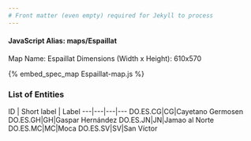 ```yaml
---
# Front matter (even empty) required for Jekyll to process
---
```


#### JavaScript Alias: maps/Espaillat

Map Name: Espaillat
Dimensions (Width x Height): 610x570



{% embed_spec_map Espaillat-map.js %}

### List of Entities

ID | Short label | Label
---|---|---|---
DO.ES.CG|CG|Cayetano Germosen
DO.ES.GH|GH|Gaspar Hernández
DO.ES.JN|JN|Jamao al Norte
DO.ES.MC|MC|Moca
DO.ES.SV|SV|San Víctor